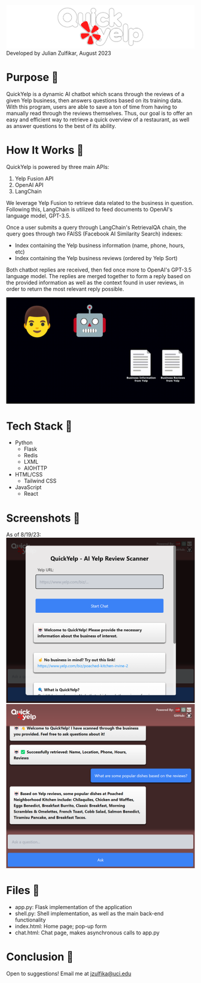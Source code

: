![](https://github.com/julian-z/QuickYelp/blob/main/static/images/quickyelp_logo_white_bordered_small.png)
Developed by Julian Zulfikar, August 2023

# Purpose 🚀
QuickYelp is a dynamic AI chatbot which scans through the reviews of a given Yelp business, then answers questions based on its training data. With this program, users are able to save a ton of time from having to manually read through the reviews themselves. Thus, our goal is to offer an easy and efficient way to retrieve a quick overview of a restaurant, as well as answer questions to the best of its ability.

# How It Works 🧠
QuickYelp is powered by three main APIs:

1. Yelp Fusion API
2. OpenAI API
3. LangChain

We leverage Yelp Fusion to retrieve data related to the business in question. Following this, LangChain is utilized to feed documents to OpenAI's language model, GPT-3.5.

Once a user submits a query through LangChain's RetrievalQA chain, the query goes through two FAISS (Facebook AI Similarity Search) indexes:
- Index containing the Yelp business information (name, phone, hours, etc)
- Index containing the Yelp business reviews (ordered by Yelp Sort)

Both chatbot replies are received, then fed once more to OpenAI's GPT-3.5 language model. The replies are merged together to form a reply based on the provided information as well as the context found in user reviews, in order to return the most relevant reply possible.

![](https://github.com/julian-z/QuickYelp/blob/main/static/images/query.gif)

# Tech Stack 🤖
- Python
    - Flask
    - Redis
    - LXML
    - AIOHTTP
- HTML/CSS
    - Tailwind CSS
- JavaScript
    - React

# Screenshots 🎥
As of 8/19/23:
![](https://github.com/julian-z/QuickYelp/blob/main/static/images/home.png)
![](https://github.com/julian-z/QuickYelp/blob/main/static/images/chat.png)

# Files 📁
- app.py: Flask implementation of the application
- shell.py: Shell implementation, as well as the main back-end functionality
- index.html: Home page; pop-up form
- chat.html: Chat page, makes asynchronous calls to app.py

# Conclusion 👋
Open to suggestions! Email me at jzulfika@uci.edu
